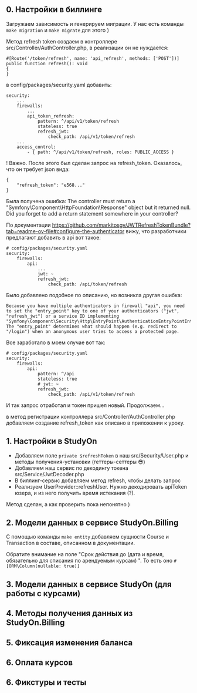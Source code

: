 ## 0. Настройки в биллинге
Загружаем зависимость и генерируем миграции. У нас есть команды `make migration` и `make migrate` для этого )

Метод refresh token создаем в контроллере src/Controller/AuthController.php, в реализации он не нуждается:
```
#[Route('/token/refresh', name: 'api_refresh', methods: ['POST'])]
public function refresh(): void
{
}
```


в config/packages/security.yaml добавить:
```
security:
    ...
    firewalls:
        ...
        api_token_refresh:
            pattern: ^/api/v1/token/refresh
            stateless: true
            refresh_jwt:
                check_path: /api/v1/token/refresh
    ...
    access_control:
        - { path: ^/api/v1/token/refresh, roles: PUBLIC_ACCESS }
```
! Важно. После этого был сделан запрос на refresh_token. Оказалось, что он требует json вида:
```
{
    "refresh_token": "e568..."
}
```
Была получена ошибка: The controller must return a \"Symfony\\Component\\HttpFoundation\\Response\" object but it returned null. Did you forget to add a return statement somewhere in your controller?

По документации https://github.com/markitosgv/JWTRefreshTokenBundle?tab=readme-ov-file#configure-the-authenticator вижу, что разработчики предлагают добавить в api вот такое:
```
# config/packages/security.yaml
security:
    firewalls:
        api:
            ...
            jwt: ~
            refresh_jwt:
                check_path: /api/token/refresh
```
Было добавлено подобное по описанию, но возникла другая ошибка:
```
Because you have multiple authenticators in firewall "api", you need to set the "entry_point" key to one of your authenticators ("jwt", "refresh_jwt") or a service ID implementing "Symfony\Component\Security\Http\EntryPoint\AuthenticationEntryPointInterface". The "entry_point" determines what should happen (e.g. redirect to "/login") when an anonymous user tries to access a protected page.
```
Все заработало в моем случае вот так:
```
# config/packages/security.yaml
security:
    firewalls:
        api:
            pattern: ^/api
            stateless: true
            # jwt: ~
            refresh_jwt:
                check_path: /api/v1/token/refresh
```
И так запрос отработал и токен пришел новый. Продолжаем...

в метод регистрации контроллера src/Controller/AuthController.php добавляем создание refresh_token как описано в приложении к уроку. 

## 1. Настройки в StudyOn

- Добавляем поле `private $refreshToken` в наш src/Security/User.php и методы получения-установки (геттеры-сеттеры 😎)
- Добавляем наш сервис по декодингу токена src/Service/JwtDecoder.php
- В биллинг-сервис добавляем метод refresh, чтобы делать запрос
- Реализуем UserProvider::refreshUser. Нужно декодировать apiToken юзера, и из него получить время истекания (?).

Метод сделан, а как проверить пока непонятно )

## 2. Модели данных в сервисе StudyOn.Billing
С помощью команды `make entity` добавляем сущности Course и Transaction в составе, описанном в документации.

Обратите внимание на поле "Срок действия до (дата и время, обязательно для списания по арендуемым курсам)
". То есть оно `#[ORM\Column(nullable: true)]`

## 3. Модели данных в сервисе StudyOn (для работы с курсами)


## 4. Методы получения данных из StudyOn.Billing


## 5. Фиксация изменения баланса


## 6. Оплата курсов

## 6. Фикстуры и тесты




